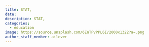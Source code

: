 ```yaml
---
title: STAT, 
date:
description: STAT, 
categories:
  - education
image: https://source.unsplash.com/6EnTPvPPL6I/2000x1322?a=.png
author_staff_member: ailever
---
```


